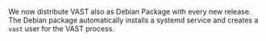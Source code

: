 We now distribute VAST also as Debian Package with every new release. The Debian
package automatically installs a systemd service and creates a `vast` user for
the VAST process.
